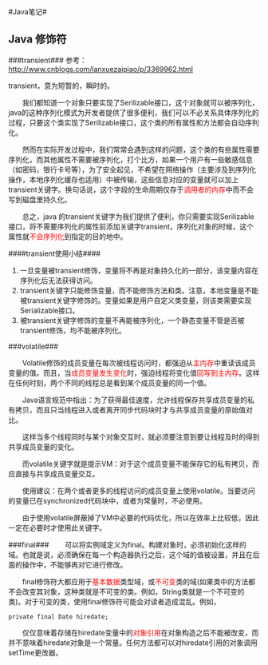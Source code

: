 #Java笔记#

## Java 修饰符 ##

###transient###
参考：http://www.cnblogs.com/lanxuezaipiao/p/3369962.html

transient，意为短暂的，瞬时的。

　　我们都知道一个对象只要实现了Serilizable接口，这个对象就可以被序列化，java的这种序列化模式为开发者提供了很多便利，我们可以不必关系具体序列化的过程，只要这个类实现了Serilizable接口，这个类的所有属性和方法都会自动序列化。

　　然而在实际开发过程中，我们常常会遇到这样的问题，这个类的有些属性需要序列化，而其他属性不需要被序列化，打个比方，如果一个用户有一些敏感信息（如密码，银行卡号等），为了安全起见，不希望在网络操作（主要涉及到序列化操作，本地序列化缓存也适用）中被传输，这些信息对应的变量就可以加上transient关键字。换句话说，这个字段的生命周期仅存于<font color=red>调用者的内存</font>中而不会写到磁盘里持久化。

　　总之，java 的transient关键字为我们提供了便利，你只需要实现Serilizable接口，将不需要序列化的属性前添加关键字transient，序列化对象的时候，这个属性就<font color=red>不会序列化</font>到指定的目的地中。

####transient使用小结####
1. 一旦变量被transient修饰，变量将不再是对象持久化的一部分，该变量内容在序列化后无法获得访问。
2. transient关键字只能修饰变量，而不能修饰方法和类。注意，本地变量是不能被transient关键字修饰的。变量如果是用户自定义类变量，则该类需要实现Serializable接口。
3. 被transient关键字修饰的变量不再能被序列化，一个静态变量不管是否被transient修饰，均不能被序列化。

###volatile###

　　Volatile修饰的成员变量在每次被线程访问时，都强迫从<font color=red>主内存</font>中重读该成员变量的值。而且，当<font color=red>成员变量发生变化</font>时，强迫线程将变化值<font color=red>回写到主内存</font>。这样在任何时刻，两个不同的线程总是看到某个成员变量的同一个值。   
  
　　Java语言规范中指出：为了获得最佳速度，允许线程保存共享成员变量的私有拷贝，而且只当线程进入或者离开同步代码块时才与共享成员变量的原始值对比。   
  
　　这样当多个线程同时与某个对象交互时，就必须要注意到要让线程及时的得到共享成员变量的变化。   
  
　　而volatile关键字就是提示VM：对于这个成员变量不能保存它的私有拷贝，而应直接与共享成员变量交互。   
  
　　使用建议：在两个或者更多的线程访问的成员变量上使用volatile。当要访问的变量已在synchronized代码块中，或者为常量时，不必使用。   
  
　　由于使用volatile屏蔽掉了VM中必要的代码优化，所以在效率上比较低，因此一定在必要时才使用此关键字。



###final###
　　可以将实例域定义为final。构建对象时，必须初始化这样的域。也就是说，必须确保在每一个构造器执行之后，这个域的值被设置，并且在后面的操作中，不能够再对它进行修改。

　　final修饰符大都应用于<font color=red>基本数据</font>类型域，或<font color=red>不可变</font>类的域(如果类中的方法都不会改变其对象，这种类就是不可变的类。例如，String类就是一个不可变的类)。对于可变的类，使用final修饰符可能会对读者造成混乱。例如，

`private final Date hiredate;`

　　仅仅意味着存储在hiredate变量中的<font color=red>对象引用</font>在对象构造之后不能被改变，而并不意味着hiredate对象是一个常量。任何方法都可以对hiredate引用的对象调用setTime更改器。
